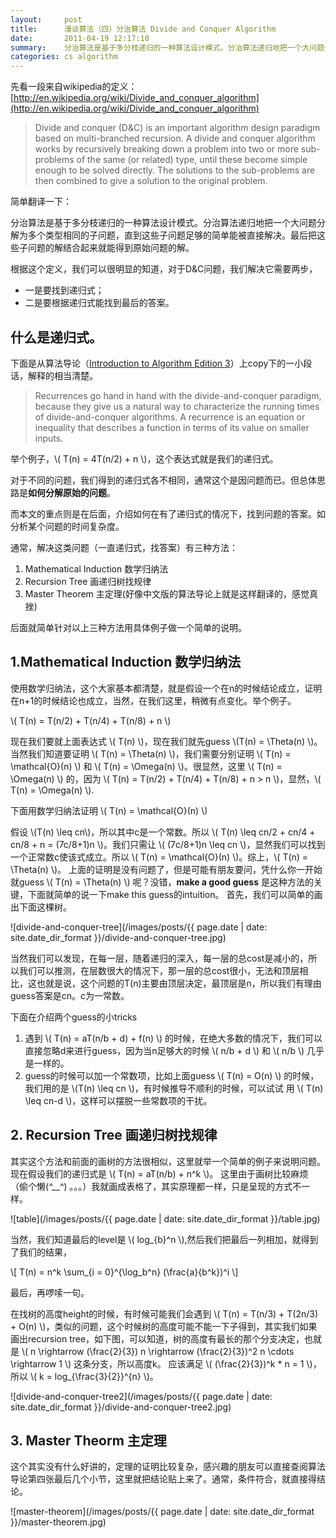 ```yaml
---
layout:     post
title:      漫谈算法（四）分治算法 Divide and Conquer Algorithm
date:       2011-04-19 12:17:10
summary:    分治算法是基于多分枝递归的一种算法设计模式。分治算法递归地把一个大问题分解为多个类型相同的子问题，直到这些子问题足够的简单能被直接解决。最后把这些子问题的解结合起来就能得到原始问题的解。
categories: cs algorithm
---
```


先看一段来自wikipedia的定义：[http://en.wikipedia.org/wiki/Divide_and_conquer_algorithm](http://en.wikipedia.org/wiki/Divide_and_conquer_algorithm)

> Divide and conquer (D&C) is an important algorithm design paradigm based on multi-branched recursion. A divide and conquer algorithm works by recursively breaking down a problem into two or more sub-problems of the same (or related) type, until these become simple enough to be solved directly. The solutions to the sub-problems are then combined to give a solution to the original problem.

简单翻译一下：

分治算法是基于多分枝递归的一种算法设计模式。分治算法递归地把一个大问题分解为多个类型相同的子问题，直到这些子问题足够的简单能被直接解决。最后把这些子问题的解结合起来就能得到原始问题的解。

根据这个定义，我们可以很明显的知道，对于D&C问题，我们解决它需要两步，

* 一是要找到递归式；
* 二是要根据递归式能找到最后的答案。

## 什么是递归式。

下面是从算法导论（[Introduction to Algorithm Edition 3](http://www.amazon.com/Introduction-Algorithms-Edition-Thomas-Cormen/dp/0262033844)）上copy下的一小段话，解释的相当清楚。

> Recurrences go hand in hand with the divide-and-conquer paradigm, because they give us a natural way to characterize the running times of divide-and-conquer algorithms. A recurrence is an equation or inequality that describes a function in terms of its value on smaller inputs.

举个例子，\\( T(n) = 4T(n/2) + n \\)，这个表达式就是我们的递归式。

对于不同的问题，我们得到的递归式各不相同，通常这个是因问题而已。但总体思路是**如何分解原始的问题**。

而本文的重点则是在后面，介绍如何在有了递归式的情况下，找到问题的答案。如分析某个问题的时间复杂度。

通常，解决这类问题（一直递归式，找答案）有三种方法：

1. Mathematical Induction 数学归纳法
2. Recursion Tree 画递归树找规律
3. Master Theorem 主定理(好像中文版的算法导论上就是这样翻译的，感觉真挫)

后面就简单针对以上三种方法用具体例子做一个简单的说明。

## 1.Mathematical Induction 数学归纳法

使用数学归纳法，这个大家基本都清楚，就是假设一个在n的时候结论成立，证明在n+1的时候结论也成立，当然，在我们这里，稍微有点变化。举个例子。

\\( T(n) = T(n/2) + T(n/4) + T(n/8) + n \\)

现在我们要就上面表达式 \\( T(n) \\)，现在我们就先guess \\(T(n) = \Theta(n) \\)。当然我们知道要证明 \\( T(n) = \Theta(n) \\)，我们需要分别证明 \\( T(n) = \mathcal{O}(n) \\) 和 \\( T(n) = \Omega(n) \\)。很显然，这里 \\( T(n) = \Omega(n) \\) 的，因为 \\( T(n) = T(n/2) + T(n/4) + T(n/8) + n > n \\)，显然，\\( T(n) = \Omega(n) \\).

下面用数学归纳法证明 \\( T(n) = \mathcal{O}(n) \\)

假设 \\(T(n) \leq cn\\)，所以其中c是一个常数。所以 \\( T(n) \leq cn/2 + cn/4 + cn/8 + n = (7c/8+1)n \\)。我们只需让 \\( (7c/8+1)n \leq cn \\)，显然我们可以找到一个正常数c使该式成立。所以 \\( T(n) = \mathcal{O}(n) \\)。综上，\\( T(n) = \Theta(n) \\)。
上面的证明是没有问题了，但是可能有朋友要问，凭什么你一开始就guess \\( T(n) = \Theta(n) \\) 呢？没错，**make a good guess** 是这种方法的关键，下面就简单的说一下make this guess的intuition。
首先，我们可以简单的画出下面这棵树。

![divide-and-conquer-tree](/images/posts/{{ page.date | date: site.date_dir_format }}/divide-and-conquer-tree.jpg)

当然我们可以发现，在每一层，随着递归的深入，每一层的总cost是减小的，所以我们可以推测，在层数很大的情况下，那一层的总cost很小，无法和顶层相比，这也就是说，这个问题的T(n)主要由顶层决定，最顶层是n，所以我们有理由guess答案是cn。c为一常数。

下面在介绍两个guess的小tricks

1. 遇到 \\( T(n) = aT(n/b + d) + f(n) \\) 的时候，在绝大多数的情况下，我们可以直接忽略d来进行guess，因为当n足够大的时候 \\( n/b + d \\) 和 \\( n/b \\) 几乎是一样的。
2. guess的时候可以加一个常数项，比如上面guess \\( T(n) = O(n) \\) 的时候，我们用的是 \\(T(n) \leq cn \\)，有时候推导不顺利的时候，可以试试 用 \\( T(n) \leq cn-d \\)，这样可以摆脱一些常数项的干扰。


## 2. Recursion Tree 画递归树找规律

其实这个方法和前面的画树的方法很相似，这里就举一个简单的例子来说明问题。
现在假设我们的递归式是 \\( T(n) = aT(n/b) + n^k \\)。 这里由于画树比较麻烦（偷个懒(*^__^*) 。。。）我就画成表格了，其实原理都一样，只是呈现的方式不一样。

![table](/images/posts/{{ page.date | date: site.date_dir_format }}/table.jpg)

当然，我们知道最后的level是 \\( log_{b}^n \\),然后我们把最后一列相加，就得到了我们的结果，

\\[ T(n) = n^k \sum_{i = 0}^{\log_b^n} (\frac{a}{b^k})^i  \\]

最后，再啰嗦一句。

在找树的高度height的时候，有时候可能我们会遇到 \\( T(n) = T(n/3) + T(2n/3) + O(n) \\)，类似的问题，这个时候树的高度可能不能一下子得到，其实我们如果画出recursion tree，如下图，可以知道，树的高度有最长的那个分支决定，也就是 \\( n \rightarrow (\frac{2}{3}) n \rightarrow (\frac{2}{3})^2 n \cdots \rightarrow 1 \\) 这条分支，所以高度k。 应该满足 \\( (\frac{2}{3})^k * n = 1 \\)，所以 \\( k = log_{\frac{3}{2}}^{n} \\)。  

![divide-and-conquer-tree2](/images/posts/{{ page.date | date: site.date_dir_format }}/divide-and-conquer-tree2.jpg)

## 3. Master Theorm 主定理

这个其实没有什么好讲的，定理的证明比较复杂，感兴趣的朋友可以直接查阅算法导论第四张最后几个小节，这里就把结论贴上来了。通常，条件符合，就直接得结论。

![master-theorem](/images/posts/{{ page.date | date: site.date_dir_format }}/master-theorem.jpg)
